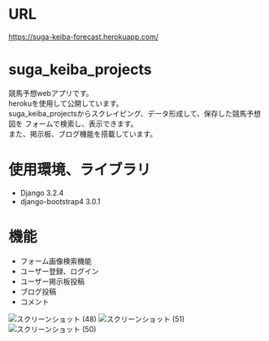 # URL
https://suga-keiba-forecast.herokuapp.com/

# suga_keiba_projects
競馬予想webアプリです。  
herokuを使用して公開しています。  
suga_keiba_projectsからスクレイピング、データ形成して、保存した競馬予想図を
フォームで検索し、表示できます。  
また、掲示板、ブログ機能を搭載しています。  
 
# 使用環境、ライブラリ
* Django                    3.2.4
* django-bootstrap4         3.0.1

# 機能
* フォーム画像検索機能
* ユーザー登録、ログイン
* ユーザー掲示板投稿
* ブログ投稿
* コメント


![スクリーンショット (48)](https://user-images.githubusercontent.com/80620513/125235721-ddd1c100-e31d-11eb-9ef1-1fd163d2439a.png)
![スクリーンショット (51)](https://user-images.githubusercontent.com/80620513/125235881-212c2f80-e31e-11eb-9926-bb538118f762.png)
![スクリーンショット (50)](https://user-images.githubusercontent.com/80620513/125235731-e0341b00-e31d-11eb-9fbd-2ca22275ddb4.png)

